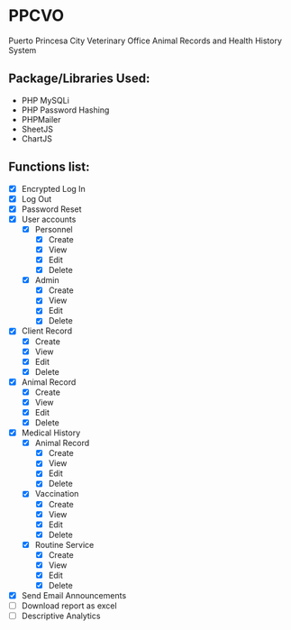# PPCVO

Puerto Princesa City Veterinary Office Animal Records and Health History System

## Package/Libraries Used:

- PHP MySQLi
- PHP Password Hashing
- PHPMailer
- SheetJS
- ChartJS

## Functions list:

- [x] Encrypted Log In
- [x] Log Out
- [x] Password Reset
- [x] User accounts
  - [x] Personnel
    - [x] Create
    - [x] View
    - [x] Edit
    - [x] Delete
  - [x] Admin
    - [x] Create
    - [x] View
    - [x] Edit
    - [x] Delete
- [x] Client Record
  - [x] Create
  - [x] View
  - [x] Edit
  - [x] Delete
- [x] Animal Record
  - [x] Create
  - [x] View
  - [x] Edit
  - [x] Delete
- [x] Medical History
  - [x] Animal Record
    - [x] Create
    - [x] View
    - [x] Edit
    - [x] Delete
  - [x] Vaccination
    - [x] Create
    - [x] View
    - [x] Edit
    - [x] Delete
  - [x] Routine Service
    - [x] Create
    - [x] View
    - [x] Edit
    - [x] Delete
- [x] Send Email Announcements
- [ ] Download report as excel
- [ ] Descriptive Analytics
